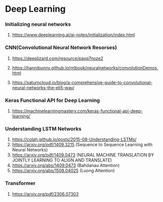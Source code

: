 # Deep Learning


### Initializing neural networks

1. https://www.deeplearning.ai/ai-notes/initialization/index.html

### CNN(Convolutional Neural Network Resorses)

1.  https://deeplizard.com/resource/pavq7noze2

2.  https://hannibunny.github.io/mlbook/neuralnetworks/convolutionDemos.html

3.  https://saturncloud.io/blog/a-comprehensive-guide-to-convolutional-neural-networks-the-eli5-way/


### Keras Functional API for Deep Learning

1.  https://machinelearningmastery.com/keras-functional-api-deep-learning/

   
### Understanding LSTM Networks
1.    https://colah.github.io/posts/2015-08-Understanding-LSTMs/
2.    https://arxiv.org/pdf/1409.3215 (Sequence to Sequence Learning with Neural Networks)
3.    https://arxiv.org/pdf/1409.0473 (NEURAL MACHINE TRANSLATION BY JOINTLY LEARNING TO ALIGN AND TRANSLATE)
4.    https://arxiv.org/abs/1409.0473 (Bahdanau Attention)
5.    https://arxiv.org/abs/1508.04025 (Luong Attention)

### Transformer
1. https://arxiv.org/pdf/2306.07303


